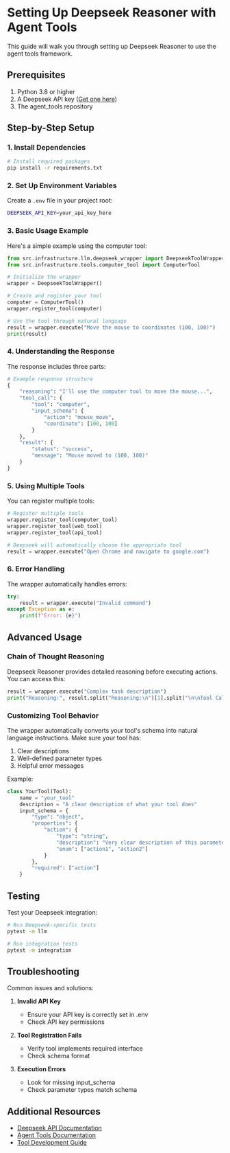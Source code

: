 # Setting Up Deepseek Reasoner with Agent Tools

This guide will walk you through setting up Deepseek Reasoner to use the agent tools framework.

## Prerequisites

1. Python 3.8 or higher
2. A Deepseek API key ([Get one here](https://platform.deepseek.com))
3. The agent_tools repository

## Step-by-Step Setup

### 1. Install Dependencies

```bash
# Install required packages
pip install -r requirements.txt
```

### 2. Set Up Environment Variables

Create a `.env` file in your project root:
```bash
DEEPSEEK_API_KEY=your_api_key_here
```

### 3. Basic Usage Example

Here's a simple example using the computer tool:

```python
from src.infrastructure.llm.deepseek_wrapper import DeepseekToolWrapper
from src.infrastructure.tools.computer_tool import ComputerTool

# Initialize the wrapper
wrapper = DeepseekToolWrapper()

# Create and register your tool
computer = ComputerTool()
wrapper.register_tool(computer)

# Use the tool through natural language
result = wrapper.execute("Move the mouse to coordinates (100, 100)")
print(result)
```

### 4. Understanding the Response

The response includes three parts:
```python
# Example response structure
{
    "reasoning": "I'll use the computer tool to move the mouse...",
    "tool_call": {
        "tool": "computer",
        "input_schema": {
            "action": "mouse_move",
            "coordinate": [100, 100]
        }
    },
    "result": {
        "status": "success",
        "message": "Mouse moved to (100, 100)"
    }
}
```

### 5. Using Multiple Tools

You can register multiple tools:

```python
# Register multiple tools
wrapper.register_tool(computer_tool)
wrapper.register_tool(web_tool)
wrapper.register_tool(api_tool)

# Deepseek will automatically choose the appropriate tool
result = wrapper.execute("Open Chrome and navigate to google.com")
```

### 6. Error Handling

The wrapper automatically handles errors:
```python
try:
    result = wrapper.execute("Invalid command")
except Exception as e:
    print(f"Error: {e}")
```

## Advanced Usage

### Chain of Thought Reasoning

Deepseek Reasoner provides detailed reasoning before executing actions. You can access this:

```python
result = wrapper.execute("Complex task description")
print("Reasoning:", result.split("Reasoning:\n")[1].split("\n\nTool Call:")[0])
```

### Customizing Tool Behavior

The wrapper automatically converts your tool's schema into natural language instructions. Make sure your tool has:

1. Clear descriptions
2. Well-defined parameter types
3. Helpful error messages

Example:
```python
class YourTool(Tool):
    name = "your_tool"
    description = "A clear description of what your tool does"
    input_schema = {
        "type": "object",
        "properties": {
            "action": {
                "type": "string",
                "description": "Very clear description of this parameter",
                "enum": ["action1", "action2"]
            }
        },
        "required": ["action"]
    }
```

## Testing

Test your Deepseek integration:

```bash
# Run Deepseek-specific tests
pytest -m llm

# Run integration tests
pytest -m integration
```

## Troubleshooting

Common issues and solutions:

1. **Invalid API Key**
   - Ensure your API key is correctly set in .env
   - Check API key permissions

2. **Tool Registration Fails**
   - Verify tool implements required interface
   - Check schema format

3. **Execution Errors**
   - Look for missing input_schema
   - Check parameter types match schema

## Additional Resources

- [Deepseek API Documentation](https://platform.deepseek.com/docs)
- [Agent Tools Documentation](/README.md)
- [Tool Development Guide](tool_development.md) 